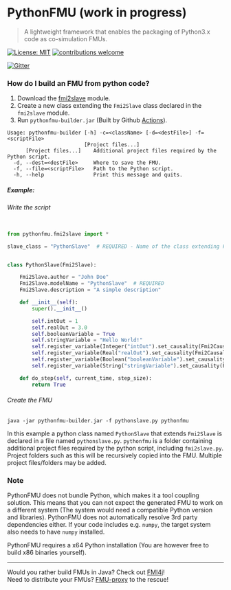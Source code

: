 # PythonFMU (work in progress)
> A lightweight framework that enables the packaging of Python3.x code as co-simulation FMUs.

[![License: MIT](https://img.shields.io/badge/License-MIT-yellow.svg)](https://opensource.org/licenses/MIT)
[![contributions welcome](https://img.shields.io/badge/contributions-welcome-brightgreen.svg?style=flat)](https://github.com/NTNU-IHB/PythonFMU/issues)

[![Gitter](https://badges.gitter.im/NTNU-IHB/FMI4j.svg)](https://gitter.im/NTNU-IHB/PythonFMU?utm_source=badge&utm_medium=badge&utm_campaign=pr-badge)


### How do I build an FMU from python code?

1) Download the [fmi2slave](fmi2slave.py) module.
2) Create a new class extending the `Fmi2Slave` class declared in the `fmi2slave` module. 
3) Run `pythonfmu-builder.jar` (Built by Github [Actions](https://github.com/NTNU-IHB/PythonFMU/actions)).

```
Usage: pythonfmu-builder [-h] -c=<className> [-d=<destFile>] -f=<scriptFile>
                         [Project files...]
      [Project files...]    Additional project files required by the Python script.
  -d, --dest=<destFile>     Where to save the FMU.
  -f, --file=<scriptFile>   Path to the Python script.
  -h, --help                Print this message and quits.
```

##### Example: 

###### Write the script

```python

from pythonfmu.fmi2slave import *

slave_class = "PythonSlave"  # REQUIRED - Name of the class extending Fmi2Slave


class PythonSlave(Fmi2Slave):

    Fmi2Slave.author = "John Doe"
    Fmi2Slave.modelName = "PythonSlave"  # REQUIRED
    Fmi2Slave.description = "A simple description"

    def __init__(self):
        super().__init__()

        self.intOut = 1
        self.realOut = 3.0
        self.booleanVariable = True
        self.stringVariable = "Hello World!"
        self.register_variable(Integer("intOut").set_causality(Fmi2Causality.output))
        self.register_variable(Real("realOut").set_causality(Fmi2Causality.output))
        self.register_variable(Boolean("booleanVariable").set_causality(Fmi2Causality.local))
        self.register_variable(String("stringVariable").set_causality(Fmi2Causality.local))

    def do_step(self, current_time, step_size):
        return True

```

###### Create the FMU 

```
java -jar pythonfmu-builder.jar -f pythonslave.py pythonfmu
```

In this example a python class named `PythonSlave` that extends `Fmi2Slave` is declared in a file named `pythonslave.py`. 
`pythonfmu` is a folder containing additional project files required by the python script, including `fmi2slave.py`. 
Project folders such as this will be recursively copied into the FMU. Multiple project files/folders may be added.


### Note

PythonFMU does not bundle Python, which makes it a tool coupling solution. This means that you can not expect the generated FMU to work on a different system (The system would need a compatible Python version and libraries). 
PythonFMU does not automatically resolve 3rd party dependencies either. If your code includes e.g. `numpy`, the target system also needs to have `numpy` installed.

PythonFMU requires a x64 Python installation (You are however free to build x86 binaries yourself).

***

Would you rather build FMUs in Java? Check out [FMI4j](https://github.com/NTNU-IHB/FMI4j)! <br>
Need to distribute your FMUs? [FMU-proxy](https://github.com/NTNU-IHB/FMU-proxy) to the rescue! 
